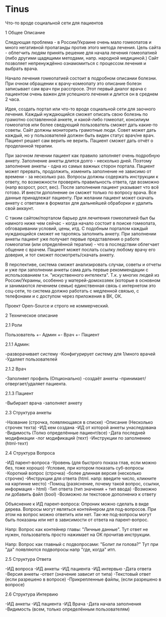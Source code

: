 # Tinus
 Что-то вроде социальной сети для пациентов
 
 
1 Общее Описание

Следующая проблема - в России/Украине очень мало гомеопатов и много негативной пропаганды против этого метода лечения. Цель сайта - облегчить людям принять решение для начала лечения гомеопатией (либо другими щадящими методами, напр. народной медициной.) Сайт позволяет непренуждённо ознамомитъся с процессом лечения и выбрать врача.

Начало лечения гомеопатией состоит в подробном описании болезни. При очном обращении к врачу-комеопату это описание болезн записывает сам врач при расспросе. Этот первый диалог врача с пациентом очень важен для успешного лечения и длится он в среднем 2 часа.

Идея, создать портал или что-то вроде социальной сети для заочного лечения. Каждый нуждающийся сможет описать свою болезнь по грамотно составленной анкете, и какой-либо гомеопат, консилиум гомеопатов или более сведующий пользователь сможет дать какие-то советы. Сайт должны мониторить грамотные люди. Совет может дать каждый, но у пользователей должен быть виден статус врач/не врач. Пациент решает сам верить не верить. Пациент сможет дать отчёт о проделанной терапии.

При заочном лечении пациент как правило заполняет очень подробную анкету. Заполнение анкеты длится долго - несколько дней. Поэтому заполнение анкеты - одна из самых важных сторон портала. Пациент может прервать, продолжить, изменить заполнение не зависимо от времени - за несколько раз. Вопросы должны содержать инструкции к ответу, по возможности проверять правильность ответа, где возможно (напр возрост, рост, вес). После заполнения пациент указывает что всё готово. И внести дополнение он сможет только по вопросу врача. Все данные принадлежат пациенту. При желании пациент может скачать анкету с ответами в форматах для дальнейшей обраборки и удалить свой аккаунт.

С таким сайтом/порталом барьер для лечитения гомеопатией был бы намного ниже чем сейчас - когда начало состоит в поиске гомеопата, обговаривании условий, цены, итд. С подобным порталом каждый нуждающийся сможет не таропясь заполнить анкету. При заполнении анкеты пациент уже получает первые представления о работе гомеопатии (или определённой терапии) - что в последствии облегчает общение с врачем. Пациент может послать ссылку любому врачу его доверия, и тот сможет посмотреть/скачать анкету.


В перспективе, система сможет анализировать случаи, советы и отчеты и уже при заполнении анкеты сама дать первые рекоммендации с использованием т.н. "искуственного интелекта".
Т.к. у многих людей из России/Украины, особенно у матерей-домохозяек (которые в основном и занимаются лечением семьи) единственная связь с интернетом это соц-сети, то система должно работать с медленной связью, с телефонами и с доступом через приложения в ВК, ОК.

Проект Open-Source и строго не коммерческий.

2 Техническое описание

2.1 Роли

Пользователь
 +- Админ
 +- Врач
 +- Пациент

2.1.1 Админ:

  -разворачивает систему
  -Конфигурирует систему для 1/много врачей
  -Удаляет пользователей

2.1.2 Врач

  -Заполняет профиль (Опционально)
  -создаёт анкеты
  -принимает/отвергает/удаляет пациента.

2.1.3 Пациент

  -Выбирает врача
  -заполняет анкету


2.3 Структура анкеты

 -Название (строчка, появляющаяся в списке)
 -Описание (Несколько строчек техта)
 -ИД кем создана
 -ИД от которой анкеты унаследована
 -Видимость (Толко определённые пациент/все)
 -Дата последней модификации
 -лог модификаций (техт)
 -Инструкции по заполнению (html-техт)

2.4 Структура Вопроса

  -ИД парент-вопроса
  -Уровень (для быстрого показа глав, если можно без, тоже хорошо)
  -Условие, при котором показать суб-вопросы
  -Короткий вопрос (строчка)
  -более длинная версия (несколько строчек)
  -Инструкции для ответа (html. напр: введите число, кликните на картинке место)
  -Помощ (разяснение, почему такой вопрос, ссылки, информация - html)
  -Тип ответа (тип значения + тип ввода)
  -Возможно ли добавить файл (bool)
  -Возможно ли текстовое дополнениэ к ответу

Объяснение к ИД парент-вопроса: Опроник можно сделать в виде дерева. Вопросы могут являться контейнером для под-вопросов. При этом на вопрос можно ответить или нет. Так-же под-вопросы могут быть показаны или нет в зависимости от ответа на парент-вопрос.

Напр: Вопрос как контейнер главы: "Личные данные". 
   Тут ответ не нужен, пользователь просто нажимает на ОК прочитав инструкции.

Напр: Вопрос как главный с подвопросами: "Болит ли голова?"
  Тут при "да" появляются подвопросы напр "где, когда" итп.

2.5 Структура Ответа

  -ИД вопроса
  -ИД анкеты
  -ИД пациента
  -ИД интервью
  -Дата ответа
  -Версия анкеты
  -ответ (значение зависит от типа)
  -Текстовый ответ (если разрешено в вопросе)
  -Прикрепленные файлы, (если разрешено в вопросе)

2.6 Структура Интервию

  -ИД анкеты
  -ИД пациента
  -ИД Врача
  -Дата начала заполнения
  -Видимость (всем, только определённым пользователям)
